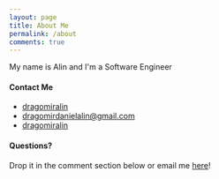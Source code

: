 ```yaml
---
layout: page
title: About Me
permalink: /about
comments: true
---
```


<div class="row justify-content-between">
<div class="col-md-8 pr-5">

<p>My name is Alin and I'm a Software Engineer</p>



<h4>Contact Me</h4>
<ul class="navbar-nav ml-auto">
    <li class="nav-item">
        <a target="_blank" class="nav-link" href="https://www.linkedin.com/in/dragomiralin/"><i class="fab fa-linkedin-in"></i> dragomiralin</a>
    </li>
    <li class="nav-item">
        <a target="_blank" class="nav-link" href="mailto:dragomirdanielalin@gmail.com"><i class="far fa-envelope"></i> dragomirdanielalin@gmail.com</a>
    </li>
    <li class="nav-item">
        <a target="_blank" class="nav-link" href="https://github.com/dragomiralin"><i class="fab fa-github"></i> dragomiralin</a>
    </li>
</ul>


<h4>Questions?</h4>

<p>Drop it in the comment section below or email me <a href="mailto:dragomirdanielalin@gmail.com">here</a>!</p>

</div>

</div>
